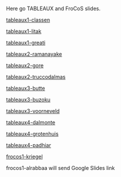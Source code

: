 Here go TABLEAUX and FroCoS slides.


[tableaux1-classen](tableaux1-classen.pdf)

[tableaux1-litak](tableaux1-litak.pdf)

[tableaux1-greati](tableaux1-greati.pdf)


[tableaux2-ramanayake](tableaux2-ramanayake.pdf)

[tableaux2-gore](tableaux2-gore.pdf)

[tableaux2-truccodalmas](tableaux2-truccodalmas.pdf)


[tableaux3-butte](tableaux3-butte.pdf)

[tableaux3-buzoku](tableaux3-buzoku.pdf)

[tableaux3-voorneveld](tableaux3-voorneveld.pdf)



[tableaux4-dalmonte](tableaux4-dalmonte.pdf)

[tableaux4-grotenhuis](tableaux4-grotenhuis.pdf)

[tableaux4-padhiar](tableaux4-padhiar.pdf)

[frocos1-kriegel](frocos1-kriegel.pdf)

frocos1-alrabbaa will send Google Slides link


